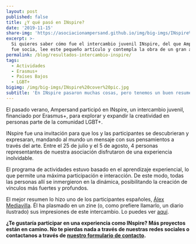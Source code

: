 ```yaml
---
layout: post
published: false
title: ¿Y qué pasó en INspire?
date: '2019-11-15'
share-img: 'https://asociacionampersand.github.io/img/big-imgs/INspire%20cover%20pic.jpg'
excerpt: >-
  Si quieres saber cómo fue el intercambio juvenil INspire, del que Ampersand
  fue socia, lee este pequeño artículo y contempla la obra de un gran artista.
permalink: /blog/resultados-intercambio-inspire/
tags:
  - Actividades
  - Erasmus+
  - Países Bajos
  - LGBT+
bigimg: /img/big-imgs/INspire%20cover%20pic.jpg
subtitle: 'En INspire pasaron muchas cosas, pero tenemos un buen resumen para que lo veas'
---
```

El pasado verano, Ampersand participó en INspire, un intercambio juvenil, financiado por Erasmus+, para explorar y expandir la creatividad en personas parte de la comunidad LGBT+.

INspire fue una invitación para que los y las participantes se descubrieran y expresaran, mandando al mundo un mensaje con sus pensamientos a través del arte. Entre el 25 de julio y el 5 de agosto, 4 personas representantes de nuestra asociación disfrutaron de una experiencia inolvidable.

El programa de actividades estuvo basado en el aprendizaje experiencial, lo que permite una máxima participación e interacción. De este modo, todas las personas allí se inmergieron en la dinámica, posibilitando la creación de vínculos más fuertes y profundos. 

El mejor resumen lo hizo uno de los participantes españoles, [Álex Mediavilla](https://instagram.com/alex_mediavilla_). Él ha plasmado en un zine (o, como prefiere llamarlo, un diario ilustrado) sus impresiones de este intercambio. Lo puedes ver [aquí](https://drive.google.com/file/d/1vC-YNeokDoM-Od_FBZH5UAcaGQdIyse2/view?fbclid=IwAR0-U_9GfhtSKWme-X7f--JnMkZI3ntf3kDLaxHJosfOGdruuMKL4i0hiTQ).

**¿Te gustaría participar en una experiencia como INspire? Más proyectos están en camino. No te pierdas nada a través de nuestras redes sociales o contactanos a través de [nuestro formulario de contacto](https://ampersand.org.es/contacto).**

